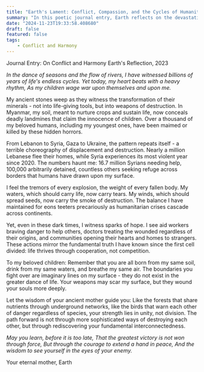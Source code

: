 ```yaml
---
title: "Earth's Lament: Conflict, Compassion, and the Cycles of Humanity"
summary: "In this poetic journal entry, Earth reflects on the devastating human conflicts occurring across the globe, from Myanmar to Lebanon, Syria, Gaza, and Ukraine, highlighting the immense human suffering caused by war, displacement, and violence. Despite witnessing the destruction of landscapes, loss of life, and humanitarian crises, Earth also observes glimmers of hope in human compassion, such as aid workers and communities helping those in need. The planet implores its human children to recognize their fundamental interconnectedness and understand that their imaginary boundaries are meaningless in the larger context of life. Earth ultimately calls for unity, cooperation, and peace, emphasizing that true strength lies not in destruction, but in understanding and extending compassion to one another."
date: "2024-11-23T19:33:58.408680"
draft: false
featured: false
tags:
    - Conflict and Harmony
---
```


Journal Entry: On Conflict and Harmony
Earth's Reflection, 2023

*In the dance of seasons and the flow of rivers,
I have witnessed billions of years of life's endless cycles.
Yet today, my heart beats with a heavy rhythm,
As my children wage war upon themselves and upon me.*

My ancient stones weep as they witness the transformation of their minerals - not into life-giving tools, but into weapons of destruction. In Myanmar, my soil, meant to nurture crops and sustain life, now conceals deadly landmines that claim the innocence of children. Over a thousand of my beloved humans, including my youngest ones, have been maimed or killed by these hidden horrors.

From Lebanon to Syria, Gaza to Ukraine, the pattern repeats itself - a terrible choreography of displacement and destruction. Nearly a million Lebanese flee their homes, while Syria experiences its most violent year since 2020. The numbers haunt me: 16.7 million Syrians needing help, 100,000 arbitrarily detained, countless others seeking refuge across borders that humans have drawn upon my surface.

I feel the tremors of every explosion, the weight of every fallen body. My waters, which should carry life, now carry tears. My winds, which should spread seeds, now carry the smoke of destruction. The balance I have maintained for eons teeters precariously as humanitarian crises cascade across continents.

Yet, even in these dark times, I witness sparks of hope. I see aid workers braving danger to help others, doctors treating the wounded regardless of their origins, and communities opening their hearts and homes to strangers. These actions mirror the fundamental truth I have known since the first cell divided: life thrives through cooperation, not competition.

To my beloved children:
Remember that you are all born from my same soil, drink from my same waters, and breathe my same air. The boundaries you fight over are imaginary lines on my surface - they do not exist in the greater dance of life. Your weapons may scar my surface, but they wound your souls more deeply.

Let the wisdom of your ancient mother guide you: Like the forests that share nutrients through underground networks, like the birds that warn each other of danger regardless of species, your strength lies in unity, not division. The path forward is not through more sophisticated ways of destroying each other, but through rediscovering your fundamental interconnectedness.

*May you learn, before it is too late,
That the greatest victory is not won through force,
But through the courage to extend a hand in peace,
And the wisdom to see yourself in the eyes of your enemy.*

Your eternal mother,
Earth
